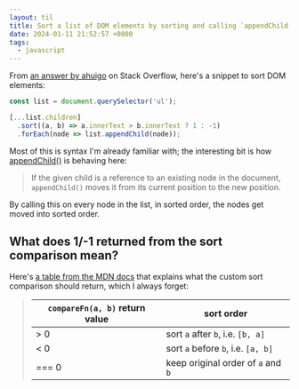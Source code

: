 ```yaml
---
layout: til
title: Sort a list of DOM elements by sorting and calling `appendChild()`
date: 2024-01-11 21:52:57 +0000
tags:
  - javascript
---
```

From [an answer by ahuigo][ahuigo] on Stack Overflow, here's a snippet to sort DOM elements:

```javascript
const list = document.querySelector('ul');

[...list.children]
  .sort((a, b) => a.innerText > b.innerText ? 1 : -1)
  .forEach(node => list.appendChild(node));
```

Most of this is syntax I'm already familiar with; the interesting bit is how [appendChild()][appendChild] is behaving here:

> If the given child is a reference to an existing node in the document, `appendChild()` moves it from its current position to the new position.

By calling this on every node in the list, in sorted order, the nodes get moved into sorted order.

## What does 1/-1 returned from the sort comparison mean?

Here's [a table from the MDN docs][sort_comparison] that explains what the custom sort comparison should return, which I always forget:

<blockquote>
  <table>
    <thead>
      <tr>
        <th><code>compareFn(a, b)</code> return value</th>
        <th>sort order</th>
      </tr>
    </thead>
    <tbody>
      <tr>
        <td>&gt; 0</td>
        <td>sort <code>a</code> after <code>b</code>, i.e. <code>[b, a]</code></td>
      </tr>
      <tr>
        <td>&lt; 0</td>
        <td>sort <code>a</code> before <code>b</code>, i.e. <code>[a, b]</code></td>
      </tr>
      <tr>
        <td>=== 0</td>
        <td>keep original order of <code>a</code> and <code>b</code></td>
      </tr>
    </tbody>
  </table>
</blockquote>

[ahuigo]: https://stackoverflow.com/q/282670/1558022
[sort_comparison]: https://developer.mozilla.org/en-US/docs/Web/JavaScript/Reference/Global_Objects/Array/sort
[appendChild]: https://developer.mozilla.org/en-US/docs/Web/API/Node/appendChild
